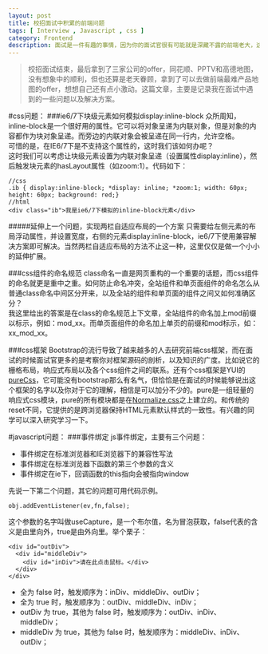 ```yaml
---
layout: post
title: 校招面试中积累的前端问题
tags: [ Interview , Javascript , css ]
category: Frontend
description: 面试是一件有趣的事情，因为你的面试官很有可能就是深藏不露的前端老大，这篇文章记录的是在校招的时候遇见的一些前端问题及相应的解决方案。
---
```

>校招面试结束，最后拿到了三家公司的offer，同花顺、PPTV和高德地图，没有想象中的顺利，但也还算是老天眷顾，拿到了可以去做前端最难产品地图的offer，想想自己还有点小激动。这篇文章，主要是记录我在面试中遇到的一些问题以及解决方案。

#css问题：
###ie6/7下块级元素如何模拟display:inline-block
众所周知，inline-block是一个很好用的属性。它可以将对象呈递为内联对象，但是对象的内容都作为块对象呈递。而旁边的内联对象会被呈递在同一行内，允许空格。<br>
可惜的是，在IE6/7下是不支持这个属性的，这时我们该如何办呢？<br>
这时我们可以考虑让块级元素设置为内联对象呈递（设置属性display:inline），然后触发块元素的hasLayout属性（如zoom:1）。代码如下：

    //css
    .ib { display:inline-block; *display: inline; *zoom:1; width: 60px; height: 60px; background: red;}
    //html
    <div class="ib">我是ie6/7下模拟的inline-block元素</div>
#####延伸上一个问题，实现两栏自适应布局的一个方案
只需要给左侧元素的布局浮动属性，并设置宽度，右侧的元素display:inline-block，ie6/7下使用兼容解决方案即可解决。当然两栏自适应布局的方法不止这一种，这里仅仅是做一个小小的延伸扩展。

###css组件的命名规范
class命名一直是网页重构的一个重要的话题，而css组件的命名就更是重中之重。如何防止命名冲突，全站组件和单页面组件的命名怎么从普通class命名中间区分开来，以及全站的组件和单页面的组件之间又如何准确区分？<br>
我这里给出的答案是在class的命名规范上下文章，全站组件的命名加上mod前缀以标示，例如：mod\_xx。而单页面组件的命名加上单页的前缀和mod标示，如：xx\_mod\_xx。

###css框架
Bootstrap的流行导致了越来越多的人去研究前端css框架，而在面试的时候面试官更多的是考察你对框架源码的剖析，以及知识的广度。比如说它的栅格布局，响应式布局以及各个css组件之间的联系。还有个css框架是YUI的[pureCss](https://github.com/yui/pure/)，它可能没有bootstrap那么有名气，但恰恰是在面试的时候能够说出这个框架的名字以及你对于它的理解，相信是可以加分不少的。pure是一组轻量的响应式css模块，pure的所有模块都是在[Normalize.css](http://necolas.github.io/normalize.css/)之上建立的。和传统的reset不同，它提供的是跨浏览器保持HTML元素默认样式的一致性。有兴趣的同学可以深入研究学习一下。

#javascript问题：
###事件绑定
js事件绑定，主要有三个问题：

+ 事件绑定在标准浏览器和IE浏览器下的兼容性写法
+ 事件绑定在标准浏览器下函数的第三个参数的含义
+ 事件绑定在ie下，回调函数的this指向会被指向window

先说一下第二个问题，其它的问题可用代码示例。

    obj.addEventListener(ev,fn,false);

这个参数的名字叫做useCapture，是一个布尔值，名为冒泡获取，false代表的含义是由里向外，true是由外向里。举个栗子：

    <div id="outDiv">
      <div id="middleDiv">
        <div id="inDiv">请在此点击鼠标。</div>
      </div>
    </div>

+ 全为 false 时，触发顺序为：inDiv、middleDiv、outDiv；
+ 全为 true 时，触发顺序为：outDiv、middleDiv、inDiv；
+ outDiv 为 true，其他为 false 时，触发顺序为：outDiv、inDiv、middleDiv；
+ middleDiv 为 true，其他为 false 时，触发顺序为：middleDiv、inDiv、outDiv；


